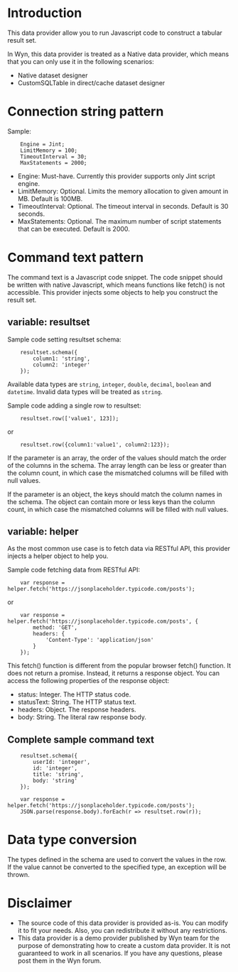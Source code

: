﻿# Introduction

This data provider allow you to run Javascript code to construct a tabular result set.

In Wyn, this data provider is treated as a Native data provider, which means that you can only use it in the following scenarios:
* Native dataset designer
* CustomSQLTable in direct/cache dataset designer

# Connection string pattern

Sample:
```
	Engine = Jint;
	LimitMemory = 100;
	TimeoutInterval = 30;
	MaxStatements = 2000;
```

* Engine: Must-have. Currently this provider supports only Jint script engine.
* LimitMemory: Optional. Limits the memory allocation to given amount in MB. Default is 100MB.
* TimeoutInterval: Optional. The timeout interval in seconds. Default is 30 seconds.
* MaxStatements: Optional. The maximum number of script statements that can be executed. Default is 2000.

# Command text pattern

The command text is a Javascript code snippet. 
The code snippet should be written with native Javascript, which means functions like fetch() is not accessible. This provider injects some objects to help you construct the result set.

## variable: resultset

Sample code setting resultset schema:
```
	resultset.schema({
		column1: 'string',
		column2: 'integer'
	});
```
Available data types are `string`, `integer`, `double`, `decimal`, `boolean` and `datetime`. Invalid data types will be treated as `string`.

Sample code adding a single row to resultset:
```
	resultset.row(['value1', 123]);
```
or
```
	resultset.row({column1:'value1', column2:123});
```
If the parameter is an array, the order of the values should match the order of the columns in the schema. 
The array length can be less or greater than the column count, in which case the mismatched columns will be filled with null values.

If the parameter is an object, the keys should match the column names in the schema. The object can contain more or less keys than the column count, in which case the mismatched columns will be filled with null values.

## variable: helper

As the most common use case is to fetch data via RESTful API, this provider injects a helper object to help you.

Sample code fetching data from RESTful API:
```
	var response = helper.fetch('https://jsonplaceholder.typicode.com/posts');
```
or
```
	var response = helper.fetch('https://jsonplaceholder.typicode.com/posts', {
		method: 'GET',
		headers: {
			'Content-Type': 'application/json'
		}
	});
```

This fetch() function is different from the popular browser fetch() function. It does not return a promise. Instead, it returns a response object.
You can access the following properties of the response object:
* status: Integer. The HTTP status code. 
* statusText: String. The HTTP status text.
* headers: Object. The response headers.
* body: String. The literal raw response body.

## Complete sample command text

```
	resultset.schema({
        userId: 'integer',
        id: 'integer',
        title: 'string',
        body: 'string'
    });

    var response = helper.fetch('https://jsonplaceholder.typicode.com/posts');
    JSON.parse(response.body).forEach(r => resultset.row(r));
```

# Data type conversion

The types defined in the schema are used to convert the values in the row.
If the value cannot be converted to the specified type, an exception will be thrown.

# Disclaimer

* The source code of this data provider is provided as-is. You can modify it to fit your needs. Also, you can redistribute it without any restrictions.
* This data provider is a demo provider published by Wyn team for the purpose of demonstrating how to create a custom data provider. It is not guaranteed to work in all scenarios. If you have any questions, please post them in the Wyn forum.
